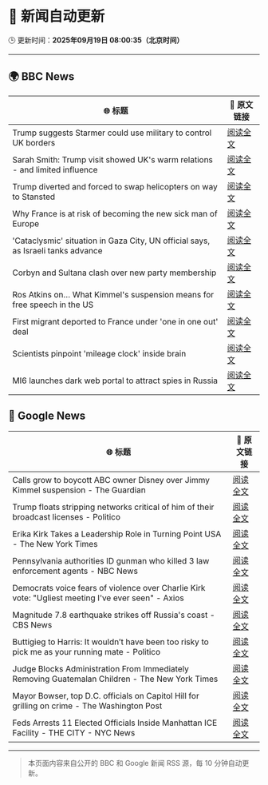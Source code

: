 # 🧠 新闻自动更新

🕒 更新时间：**2025年09月19日 08:00:35（北京时间）**

---

## 🌍 BBC News

| 🌐 标题 | 🔗 原文链接 |
|--------|-------------|
| Trump suggests Starmer could use military to control UK borders | [阅读全文](https://www.bbc.com/news/articles/cpd91wjypj9o?at_medium=RSS&at_campaign=rss) |
| Sarah Smith: Trump visit showed UK's warm relations - and limited influence | [阅读全文](https://www.bbc.com/news/articles/cgkn3key65do?at_medium=RSS&at_campaign=rss) |
| Trump diverted and forced to swap helicopters on way to Stansted | [阅读全文](https://www.bbc.com/news/articles/c1wg8nq0p3ro?at_medium=RSS&at_campaign=rss) |
| Why France is at risk of becoming the new sick man of Europe | [阅读全文](https://www.bbc.com/news/articles/cvg9n6vr2eyo?at_medium=RSS&at_campaign=rss) |
| 'Cataclysmic' situation in Gaza City, UN official says, as Israeli tanks advance | [阅读全文](https://www.bbc.com/news/articles/c5y8l46m5evo?at_medium=RSS&at_campaign=rss) |
| Corbyn and Sultana clash over new party membership | [阅读全文](https://www.bbc.com/news/articles/cgkn3v1e7g3o?at_medium=RSS&at_campaign=rss) |
| Ros Atkins on… What Kimmel's suspension means for free speech in the US | [阅读全文](https://www.bbc.com/news/videos/crme42nr8exo?at_medium=RSS&at_campaign=rss) |
| First migrant deported to France under 'one in one out' deal | [阅读全文](https://www.bbc.com/news/articles/ckg653r06jgo?at_medium=RSS&at_campaign=rss) |
| Scientists pinpoint 'mileage clock' inside brain | [阅读全文](https://www.bbc.com/news/articles/crkjn6r7j23o?at_medium=RSS&at_campaign=rss) |
| MI6 launches dark web portal to attract spies in Russia | [阅读全文](https://www.bbc.com/news/articles/c0r0vk1j4j8o?at_medium=RSS&at_campaign=rss) |

## 📰 Google News

| 🌐 标题 | 🔗 原文链接 |
|--------|-------------|
| Calls grow to boycott ABC owner Disney over Jimmy Kimmel suspension - The Guardian | [阅读全文](https://news.google.com/rss/articles/CBMijgFBVV95cUxPblpmazROWjFNWGhSU0VWYVZGS2ZWbGRXLXVQXzdDd1dRTmQxX28zcDRyLWkzVktfbi1tSkg0LWdvZGZzc1llT0Z2YTA0ZGMwZm5tZ0lzNGp4Qm5UR1JkTXZhdVhYeFg3UllMNlNDZXA5WUlGMGhXWEZTS0hHMmhIUjJJUEt2V0JxczdVZXh3?oc=5) |
| Trump floats stripping networks critical of him of their broadcast licenses - Politico | [阅读全文](https://news.google.com/rss/articles/CBMiwwFBVV95cUxOY2NTUWJabzU5amg4b19IbmxBdVozQnhYNGtxUFpXRWl3Y2VwLS0tRGQxNnhaWGt2bTRVWEhob2dhT3QtX2IzSWIxRVdjMW56cE9KQlExUkVGLWNZRm9lVkpsc0ZQRWhGdUZZcmdXbXBubHgtTkF1UmRDeFhIMXRaeGE4cjM5N0VFeFpQZFlGS3g5amdjTGhTR0JYUUtKWF9mZHpvSzdzWXlGOXdFaXRKblNrdnVhR0dFXzUwNjRNSkVRMXM?oc=5) |
| Erika Kirk Takes a Leadership Role in Turning Point USA - The New York Times | [阅读全文](https://news.google.com/rss/articles/CBMif0FVX3lxTE80VzJ0SGFEZzg2dndDU3dnaV9sTEppSDY2NHdHZVNjQ0JYbTFpTUt3UERQLWtac0RBYy1OWl9vaWFWZk55amZYSk9JcmV0TjJOMi1LSlRCQ0c3a0dXTGR6Z05TOUlLLXRHdVgwb2MxTUljQ1dnUC1nSVZPbDJteTQ?oc=5) |
| Pennsylvania authorities ID gunman who killed 3 law enforcement agents - NBC News | [阅读全文](https://news.google.com/rss/articles/CBMitAFBVV95cUxPMkV5RWpzSjBsQ29MSDlSVm1VTVItZXJ1R0xRVnNtMFlEX2F0czljOWdsQk9HY3hDY0haZTJlQXB0N0Jjd0d3ekEyLWRITnVzX2NuT202YlRIZWQxQk9ULXZkajMtTmJGY2lBZ3d3MFMtOFlxZkp4WXFEVDU1TnFUbC1ib3JFZmZTdjVmYVZsUGduRmREZXUySlk3RU1FblFoZnE3U0tTOVIxN0t5bXc3bWhMRTjSAVZBVV95cUxPTnViQzNqSlFYOXZacGVwVkFpTWdLVjVsUVRiQWNqbC1uc2dEbjIyZnVqR3ZjN2o1M0ZjYXU2VDRCUm9PLVBzRzI4M3JiUnFnczlyalROQQ?oc=5) |
| Democrats voice fears of violence over Charlie Kirk vote: "Ugliest meeting I've ever seen" - Axios | [阅读全文](https://news.google.com/rss/articles/CBMihwFBVV95cUxNWHlONTU2UU1kSjRfU2JYdEpzV0N6b1lienQzVGNkQnVRSEIyTnU5SEU3TVE3UlpZWk5YQ0dZSkMzRk9EVTFkZU05NkdSdEtKVk5IVGVNVkJ4eEFMaEhNU3BJT0pkeEM4T3hsb2FDZkY4R2k0SU5xWU9qRERDNmh1MzVCNTU1QWs?oc=5) |
| Magnitude 7.8 earthquake strikes off Russia's coast - CBS News | [阅读全文](https://news.google.com/rss/articles/CBMijgFBVV95cUxPZzA4VkV2cWxUMnpTdFlscGZCcXFTLWQ4bWItRkZnTlRucVV3UFA0ZW9vdEFpOXBGRVBZOUNSTl90V0VJR1FkdnAwNmRfM1YtTkZTMFNIaE1BbEZMajNzVTBsQlZ6Q01LNkFqUXFGMjJGVFhYMVAyTFIyQ3lSeHZvVU9Cak5nd0tpbTlYVFRB0gGTAUFVX3lxTE5Ed0gzaFdKZmJyTXlwWF93VVB1QjdGSWFlUGVleWpGZ1hUNnhmMGJzcXFiM2N0WkxMdFRteUlXdzNQT0c4Qk9WU250VnlTZlpIZjNOT09fTzk1UmU1MV9hWF9LMHZaV1drMGNVdU5XNk9wazhMczRFNmZaaDBxbEhpUWZLemN0c2s1dnpnN2NmdXdpVQ?oc=5) |
| Buttigieg to Harris: It wouldn’t have been too risky to pick me as your running mate - Politico | [阅读全文](https://news.google.com/rss/articles/CBMikAFBVV95cUxPa3lTT2FaOW1MZ3hYLW1NZXFUWmZTc1V6eFhNOW0zcGgyQ0hfdjh5MGY5NDZkbzRFeUVSdm5wX2ZZTXRUelJOOGsyMXl0T1pGeWVnMTBQZVktbEJmTTZybENsdUg2VjVVMmZwZk1EWldLSng2bUc2N1NSOW5WeXV3YkNmTkJaVk9DX0REM2c2c1g?oc=5) |
| Judge Blocks Administration From Immediately Removing Guatemalan Children - The New York Times | [阅读全文](https://news.google.com/rss/articles/CBMiiwFBVV95cUxOczBHWEpoaG0xaENLT0RZYmxZLVlCMmlWZnVYUzB6ZzlURjNfWFNnSkxOYURHbUNfUEItRnZyVFJWOE5KX0Q2S2FwLU1lWUZRRHl4S1FKWUthcHUyZm82VnJqU2hOUGdnSkZkNFFndTQ3RDBVVFVjQzNqTnFldDNCNHZEdFp4Yk1JMkJr?oc=5) |
| Mayor Bowser, top D.C. officials on Capitol Hill for grilling on crime - The Washington Post | [阅读全文](https://news.google.com/rss/articles/CBMikwFBVV95cUxQcWllZGtWWVNNMGk2cXI0b1ItTEpLTG9Id2dkeFpPY196UDUxWUJHZEd2dFp6QmtsUU51YnNBNFZVRjNzVHF2TVREYTVQcTlkYlcxU0x4eXh2aG1iSGxMaG81eVFTelJmQm1LZVZ0UTlpb1p4SlRiVVJ0LXpPX1VQOHJKWmhaLV8yV0ZBZG9EMUZab3M?oc=5) |
| Feds Arrests 11 Elected Officials Inside Manhattan ICE Facility - THE CITY - NYC News | [阅读全文](https://news.google.com/rss/articles/CBMingFBVV95cUxQeWs1Y3V0RE4ybFBYYmYyamNTZS1HNDVHbmdwQVM3a3RBVUFJT1d0UGZWdnczTk9PSGFUeGtxcC1jMVpFbHZBTGMzcS12LWhIUWZJUEtHUzhFd01sYzRTN3dVYVdmYTAzbDB2TjVKek1rQ0ZReTkyOVBma2oxVFRfTlJFRVpDT0VOQ2pOR0JlZnQyNXdmS3A2RGZ3TlUyZw?oc=5) |

---
> 本页面内容来自公开的 BBC 和 Google 新闻 RSS 源，每 10 分钟自动更新。